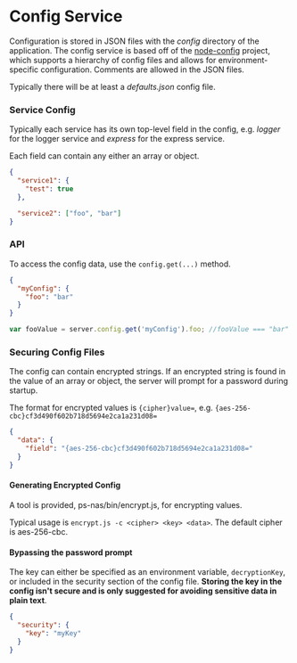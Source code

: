 # Config Service

Configuration is stored in JSON files with the *config* directory of the application.
The config service is based off of the [node-config](https://github.com/lorenwest/node-config) project, which supports a hierarchy of config files and allows for environment-specific configuration.
Comments are allowed in the JSON files.

Typically there will be at least a *defaults.json* config file.

### Service Config
Typically each service has its own top-level field in the config, e.g. *logger* for the logger service and *express* for the express service.

Each field can contain any either an array or object.

```json
{
  "service1": {
    "test": true
  },

  "service2": ["foo", "bar"]
}
```


### API

To access the config data, use the `config.get(...)` method.

```json
{
  "myConfig": {
    "foo": "bar"
  }
}
```

```js
var fooValue = server.config.get('myConfig').foo; //fooValue === "bar"
```

### Securing Config Files
The config can contain encrypted strings.  If an encrypted string is found in the value of an array or object,
the server will prompt for a password during startup.

The format for encrypted values is `{cipher}value=`, e.g. `{aes-256-cbc}cf3d490f602b718d5694e2ca1a231d08=`

```json
{
  "data": {
    "field": "{aes-256-cbc}cf3d490f602b718d5694e2ca1a231d08="
  }
}
```
#### Generating Encrypted Config
A tool is provided, ps-nas/bin/encrypt.js, for encrypting values.

Typical usage is `encrypt.js -c <cipher> <key> <data>`.  The default cipher is aes-256-cbc.

#### Bypassing the password prompt
The key can either be specified as an environment variable, `decryptionKey`, or included in the security section of the config file.
**Storing the key in the config isn't secure and is only suggested for avoiding sensitive data in plain text**.

```json
{
  "security": {
    "key": "myKey"
  }
}
```